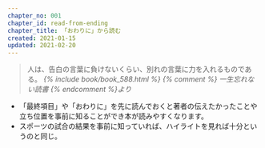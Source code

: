 ```yaml
---
chapter_no: 001
chapter_id: read-from-ending
chapter_title: 「おわりに」から読む
created: 2021-01-15
updated: 2021-02-20
---
```

> 人は、告白の言葉に負けないくらい、別れの言葉に力を入れるものである。
> <cite>{% include book/book_588.html %} {% comment %} 一生忘れない読書 {% endcomment %}より</cite>

- 「最終項目」や「おわりに」を先に読んでおくと著者の伝えたかったことや立ち位置を事前に知ることができ本が読みやすくなります。
- スポーツの試合の結果を事前に知っていれば、ハイライトを見れば十分というのと同じ。
